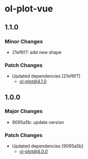 # ol-plot-vue

## 1.1.0

### Minor Changes

- 21ef6f7: add new shape

### Patch Changes

- Updated dependencies [21ef6f7]
  - ol-plot@4.1.0

## 1.0.0

### Major Changes

- 9095a5b: update version

### Patch Changes

- Updated dependencies [9095a5b]
  - ol-plot@4.0.0
